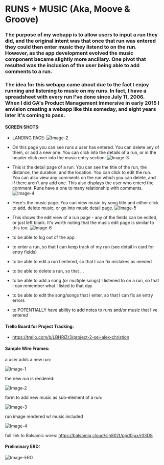 # RUNS + MUSIC (Aka, Moove & Groove)

### The purpose of my webapp is to allow users to input a run they did, and the original intent was that once that run was entered they could then enter music they listend to on the run. However, as the app development evolved the music component became slightly more ancillary. One pivot that resulted was the inclusion of the user being able to add comments to a run. 

### The idea for this webapp came about due to the fact I enjoy running and listening to music on my runs. In fact, I have a spreadsheet with every run I've done since July 11, 2006. When I did GA's Product Management Immersive in early 2015 I envision creating a webapp like this someday, and eight years later it's coming to pass. 

#### SCREEN SHOTS:
- LANDING PAGE:
![Image-2](https://i.imgur.com/8gHUAsI.png)
- On this page you can see runs a user has entered. You can delete any of them, or add a new one. You can click into the details of a run, or in the header click over into the music entry section: 
![Image-3](https://i.imgur.com/qfCmJOm.png)
- This is the detail page of a run. You can see the title of the run, the distance, the duration, and the location. You can click to edit the run. You can also view any comments on the run which you can delete, and if there aren't any add one. This also displays the user who enterd the comment. Runs have a one to many relationship with comments. 
![Image-4](https://i.imgur.com/mURooyj.png)
- Here's the music page. You can view music by song title and either click to add, delete music, or go into music detail page. 
![Image-5](https://i.imgur.com/L7OXySU.png)
- This shows the edit view of a run page - any of the fields can be edited, or just left blank. It's worth noting that the music edit page is similar to this too. 
![Image-6](https://i.imgur.com/Tpc2dyp.png)



- to be able to log out of the app
- to enter a run, so that I can keep track of my run (see detail in card for entry fields)
- to be able to edit a run I entered, so that I can fix mistakes as needed
- to be able to delete a run, so that ...
- to be able to add a song (or multiple songs) I listened to on a run, so that I can remember what I listed to that day
- to be able to edit the song/songs that I enter, so that I can fix an entry errors
- to POTENTIALLY have ability to add notes to runs and/or music that I've entered

#### Trello Board for Project Tracking: 
- https://trello.com/b/LBHRiZr3/project-2-sei-alex-christion

#### Sample Wire Frames: 

a user adds a new run: 

![Image-1](https://i.imgur.com/FM1ube4.png)

the new run is rendered: 

![Image-2](https://i.imgur.com/BNAU1wi.png)

form to add new music as sub-element of a run: 

![Image-3](https://i.imgur.com/Tn3fOP5.png)

run image rendered w/ music included

![Image-4](https://i.imgur.com/zGEWhl8.png)

full link to Balsamic wires: https://balsamiq.cloud/sjh802t/ppd0jux/r03D8

#### Preliminary ERD: 

![Image-ERD](https://i.imgur.com/C5r4JSK.png)